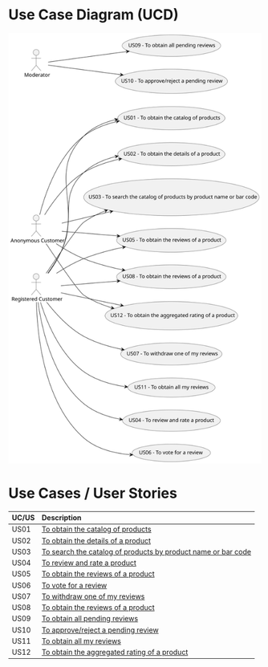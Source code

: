 # Use Case Diagram (UCD)

![Use Case Diagram](UCD.svg)



# Use Cases / User Stories
| UC/US | Description                                                                      |                   
|:------|:---------------------------------------------------------------------------------|
| US01  | [To obtain the catalog of products](../US01/US01.md)                             |
| US02  | [To obtain the details of a product](../US02/US02.md)                            |
| US03  | [To search the catalog of products by product name or bar code](../US03/US03.md) |
| US04  | [To review and rate a product](../US04/US04.md)                                  |
| US05  | [To obtain the reviews of a product](../US05/US05.md)                            |
| US06  | [To vote for a review](../US06/US06.md)                                          |
| US07  | [To withdraw one of my reviews](../US07/US07.md)                                 |
| US08  | [To obtain the reviews of a product](../US08/US08.md)                            |
| US09  | [To obtain all pending reviews](../US09/US09.md)                                 |
| US10  | [To approve/reject a pending review](../US10/US10.md)                            |
| US11  | [To obtain all my reviews](../US11/US11.md)                                      |
| US12  | [To obtain the aggregated rating of a product](../US12/US12.md)                  |



